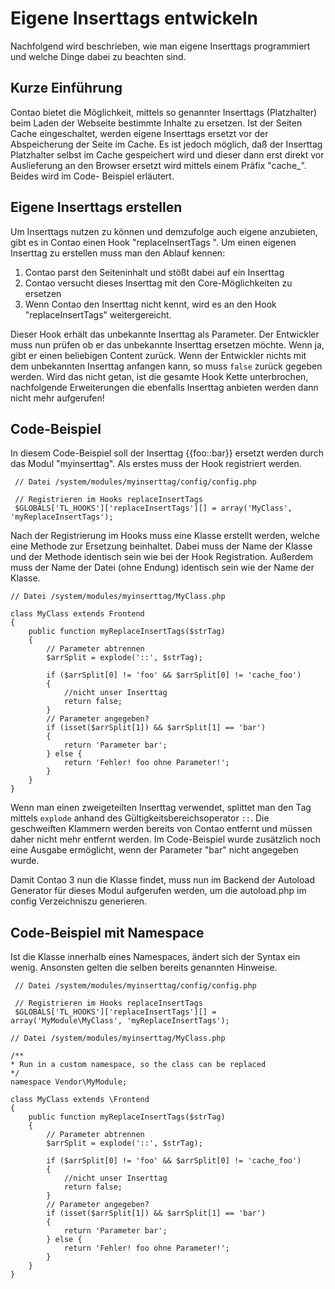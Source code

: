 # Eigene Inserttags entwickeln

Nachfolgend wird beschrieben, wie man eigene Inserttags programmiert und
welche Dinge dabei zu beachten sind.


## Kurze Einführung

Contao bietet die Möglichkeit, mittels so genannter Inserttags (Platzhalter)
beim Laden der Webseite bestimmte Inhalte zu ersetzen. Ist der Seiten Cache
eingeschaltet, werden eigene Inserttags ersetzt vor der Abspeicherung der
Seite im Cache. Es ist jedoch möglich, daß der Inserttag Platzhalter selbst im
Cache gespeichert wird und dieser dann erst direkt vor Auslieferung an den
Browser ersetzt wird mittels einem Präfix "cache_".  Beides wird im Code-
Beispiel erläutert.


## Eigene Inserttags erstellen 

Um Inserttags nutzen zu können und demzufolge auch eigene anzubieten, gibt es
in Contao einen Hook "replaceInsertTags ". Um einen eigenen Inserttag zu
erstellen muss man den Ablauf kennen:

1. Contao parst den Seiteninhalt und stößt dabei auf ein Inserttag
2. Contao versucht dieses Inserttag mit den Core-Möglichkeiten zu ersetzen
3. Wenn Contao den Inserttag nicht kennt, wird es an den Hook
    "replaceInsertTags" weitergereicht.

Dieser Hook erhält das unbekannte Inserttag als Parameter. Der Entwickler muss
nun prüfen ob er das unbekannte Inserttag ersetzen möchte. Wenn ja, gibt er
einen beliebigen Content zurück. Wenn der Entwickler nichts mit dem
unbekannten Inserttag anfangen kann, so muss `false` zurück gegeben werden.
Wird das nicht getan, ist die gesamte Hook Kette unterbrochen, nachfolgende
Erweiterungen die ebenfalls Inserttag anbieten werden dann nicht mehr
aufgerufen!


## Code-Beispiel

In diesem Code-Beispiel soll der Inserttag {{foo::bar}} ersetzt werden durch
das Modul "myinserttag". Als erstes muss der Hook registriert werden.

``` {.php}
 // Datei /system/modules/myinserttag/config/config.php
 
 // Registrieren im Hooks replaceInsertTags
 $GLOBALS['TL_HOOKS']['replaceInsertTags'][] = array('MyClass', 'myReplaceInsertTags');
```

Nach der Registrierung im Hooks muss eine Klasse erstellt werden, welche eine
Methode zur Ersetzung beinhaltet. Dabei muss der Name der Klasse und der
Methode identisch sein wie bei der Hook Registration. Außerdem muss der Name
der Datei (ohne Endung) identisch sein wie der Name der Klasse.

``` {.php}
// Datei /system/modules/myinserttag/MyClass.php
 
class MyClass extends Frontend
{
    public function myReplaceInsertTags($strTag)
    {
        // Parameter abtrennen
        $arrSplit = explode('::', $strTag);
 
        if ($arrSplit[0] != 'foo' && $arrSplit[0] != 'cache_foo')
        {
            //nicht unser Inserttag
            return false;
        }
        // Parameter angegeben?
        if (isset($arrSplit[1]) && $arrSplit[1] == 'bar')
        {
            return 'Parameter bar';
        } else {
            return 'Fehler! foo ohne Parameter!';
        }
    }
}
```

Wenn man einen zweigeteilten Inserttag verwendet, splittet man den Tag mittels
`explode` anhand des Gültigkeitsbereichsoperator  `::`. Die geschweiften
Klammern werden bereits von Contao entfernt und müssen daher nicht mehr
entfernt werden. Im Code-Beispiel wurde zusätzlich noch eine Ausgabe
ermöglicht, wenn der Parameter "bar" nicht angegeben wurde.

Damit Contao 3 nun die Klasse findet, muss nun im Backend der Autoload
Generator für dieses Modul aufgerufen werden, um die autoload.php im config
Verzeichniszu generieren.


## Code-Beispiel mit Namespace

Ist die Klasse innerhalb eines Namespaces, ändert sich der Syntax ein wenig.
Ansonsten gelten die selben bereits genannten Hinweise.

``` {.php}
 // Datei /system/modules/myinserttag/config/config.php
 
 // Registrieren im Hooks replaceInsertTags
 $GLOBALS['TL_HOOKS']['replaceInsertTags'][] = array('MyModule\MyClass', 'myReplaceInsertTags');
```

``` {.php}
// Datei /system/modules/myinserttag/MyClass.php
 
/**
* Run in a custom namespace, so the class can be replaced
*/
namespace Vendor\MyModule;

class MyClass extends \Frontend
{
    public function myReplaceInsertTags($strTag)
    {
        // Parameter abtrennen
        $arrSplit = explode('::', $strTag);
 
        if ($arrSplit[0] != 'foo' && $arrSplit[0] != 'cache_foo')
        {
            //nicht unser Inserttag
            return false;
        }
        // Parameter angegeben?
        if (isset($arrSplit[1]) && $arrSplit[1] == 'bar')
        {
            return 'Parameter bar';
        } else {
            return 'Fehler! foo ohne Parameter!';
        }
    }
}
```
